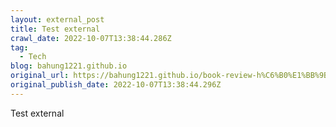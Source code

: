 ```yaml
---
layout: external_post
title: Test external
crawl_date: 2022-10-07T13:38:44.286Z
tag:
  - Tech
blog: bahung1221.github.io
original_url: https://bahung1221.github.io/book-review-h%C6%B0%E1%BB%9Bng-n%E1%BB%99i-susan-cain/
original_publish_date: 2022-10-07T13:38:44.296Z
---
```

Test external